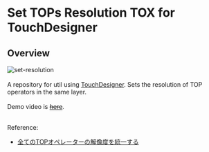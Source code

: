 # Set TOPs Resolution TOX for TouchDesigner
## Overview

![set-resolution](https://user-images.githubusercontent.com/9309605/216399657-8b8d55a2-0467-4bfc-b95a-7dfe0f435cd5.png)
<br>
<br>
A repository for util using [TouchDesigner](https://derivative.ca/). Sets the resolution of TOP operators in the same layer.
<br>
<br>
Demo video is ~~[here]()~~.
<br>
<br>

Reference:
- [全てのTOPオペレーターの解像度を統一する](https://qiita.com/Atsushi_Matsusaka/items/a2eed2676859888b375e)